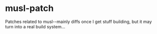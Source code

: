 musl-patch
==========

Patches related to musl--mainly diffs once I get stuff building, but it may turn into a real build system...